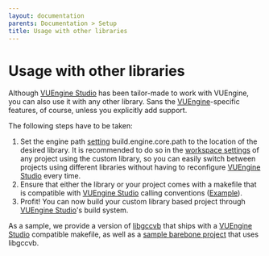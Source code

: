 ```yaml
---
layout: documentation
parents: Documentation > Setup
title: Usage with other libraries
---
```


# Usage with other libraries

Although [VUEngine Studio](https://www.vuengine.dev/) has been tailor-made to work with VUEngine, you can also use it with any other library. Sans the [VUEngine](https://github.com/VUEngine/VUEngine-Core)-specific features, of course, unless you explicitly add support.

The following steps have to be taken:

1. Set the engine path [setting](/documentation/basics/settings/) <span class="setting">build.engine.core.path</span> to the location of the desired library. It is recommended to do so in the [workspace settings](/documentation/basics/settings/#workspace-settings) of any project using the custom library, so you can easily switch between projects using different libraries without having to reconfigure [VUEngine Studio](https://www.vuengine.dev/) every time.
2. Ensure that either the library or your project comes with a makefile that is compatible with [VUEngine Studio](https://www.vuengine.dev/) calling conventions ([Example](https://github.com/VUEngine/libgccvb/tree/master/lib/compiler/make)).
3. Profit! You can now build your custom library based project through [VUEngine Studio](https://www.vuengine.dev/)'s build system.

As a sample, we provide a version of [libgccvb](https://github.com/VUEngine/libgccvb) that ships with a [VUEngine Studio](https://www.vuengine.dev/) compatible makefile, as well as a [sample barebone project](https://github.com/VUEngine/libgccvb-Barebone) that uses libgccvb.
